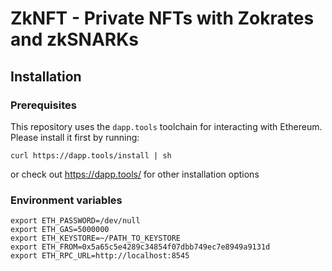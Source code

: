 # ZkNFT - Private NFTs with Zokrates and zkSNARKs

## Installation
### Prerequisites
This repository uses the `dapp.tools` toolchain for interacting with Ethereum. Please install it first by running:

    curl https://dapp.tools/install | sh

or check out https://dapp.tools/ for other installation options

### Environment variables

    export ETH_PASSWORD=/dev/null
    export ETH_GAS=5000000
    export ETH_KEYSTORE=~/PATH_TO_KEYSTORE
    export ETH_FROM=0x5a65c5e4289c34854f07dbb749ec7e8949a9131d
    export ETH_RPC_URL=http://localhost:8545
